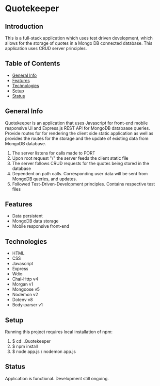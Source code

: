 # Quotekeeper

## Introduction 
This is a full-stack application which uses test driven development, which allows for the storage of quotes in a Mongo DB connected database. This application uses CRUD server principles.

## Table of Contents
* [General Info](#general-info)
* [Features](#features)
* [Technologies](#technologies)
* [Setup](#setup)
* [Status](#status)

## General Info
Quotekeeper is an application that uses Javascript for front-end mobile responsive UI and Express.js REST API for MongoDB databaase queries. Provide routes for for rendering the client side static application as well as provides the routes for the storage and the update of existing data from MongoDB database.
1. The server listens for calls made to PORT
2. Upon root request "/" the server feeds the client static file
3. The server follows CRUD requests for the quotes being stored in the database
4. Dependent on path calls. Corresponding user data will be sent from MongoDB queries, and updates.
5. Followed Test-Driven-Development principles. Contains respective test files

## Features
* Data persistent
* MongoDB data storage 
* Mobile responsive front-end

## Technologies
* HTML
* CSS
* Javascript
* Express
* Wdio
* Chai-Http v4
* Morgan v1
* Mongoose v5
* Nodemon v2
* Dotenv v8
* Body-parser v1

## Setup
Running this project requires local installation of npm: 
1. $ cd ..Quotekeeper
2. $ npm install
3. $ node app.js / nodemon app.js

## Status
Application is functional. Development still ongoing.
